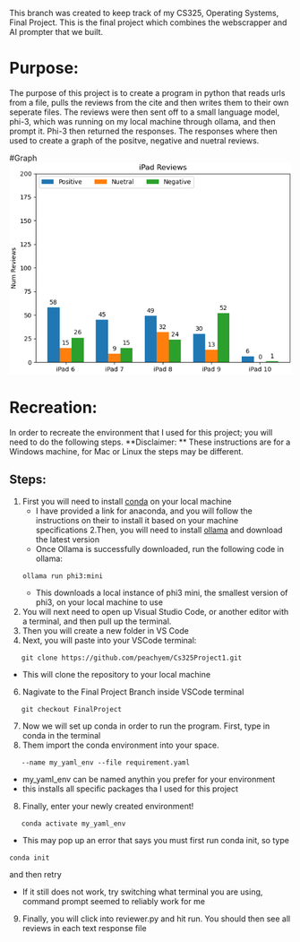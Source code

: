 This branch was created to keep track of my CS325, Operating Systems, Final Project. This is the final project which combines the webscrapper and AI prompter that we built.

# Purpose:

   The purpose of this project is to create a program in python that reads urls from a file, pulls the reviews from the cite and then writes them to their own seperate files. The reviews were then sent off to a small language model, phi-3, which was running on my local machine through ollama, and then prompt it. Phi-3 then returned the responses. The responses where then used to create a graph of the positve, negative and nuetral reviews.

#Graph
![Image of the clustered column graph](FinalProjectGraph.png)

# Recreation:

   In order to recreate the environment that I used for this project; you will need to do the following steps. 
   **Disclaimer: ** These instructions are for a Windows machine, for Mac or Linux the steps may be different.

## Steps:
   1. First you will need to install [conda](https://docs.anaconda.com/miniconda/miniconda-install/) on your local machine 
      - I have provided a link for anaconda, and you will follow the instructions on their to install it based on your machine specifications
   2.Then, you will need to install [ollama](https://ollama.com/) and download the latest version
      - Once Ollama is successfully downloaded, run the following code in ollama:
      ```
      ollama run phi3:mini
      ```
      - This downloads a local instance of phi3 mini, the smallest version of phi3, on your local machine to use
   3. You will next need to open up Visual Studio Code, or another editor with a terminal, and then pull up the terminal.
   4. Then you will create a new folder in VS Code
   5. Next, you will paste into your VSCode terminal: 
   ```
      git clone https://github.com/peachyem/Cs325Project1.git
   ```

   - This will clone the repository to your local machine
   6. Nagivate to the Final Project Branch inside VSCode terminal
   ```
      git checkout FinalProject
   ```
   7. Now we will set up conda in order to run the program. First, type in conda in the terminal
   7. Them import the conda environment into your space.
   ```
      --name my_yaml_env --file requirement.yaml
   ```
   - my_yaml_env can be named anythin you prefer for your environment
   - this installs all specific packages tha I used for this project
   8. Finally, enter your newly created environment!
   ```
      conda activate my_yaml_env
   ```
   - This may pop up an error that says you must first run conda init, so type 
   ``` 
   conda init 
   ```
   and then retry
   - If it still does not work, try switching what terminal you are using, command prompt seemed to reliably work for me
   9. Finally, you will click into reviewer.py and hit run. You should then see all reviews in each text response file